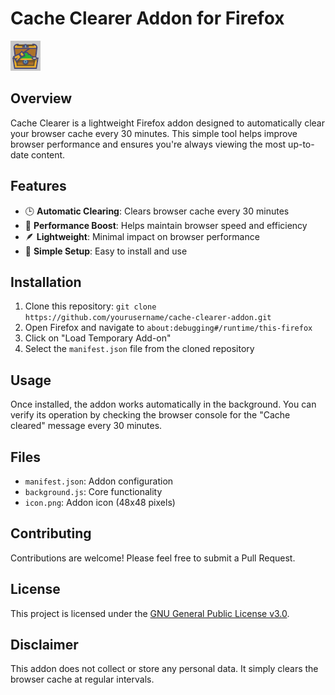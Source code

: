 # Cache Clearer Addon for Firefox

![Cache Clearer Icon](icon.png)

## Overview

Cache Clearer is a lightweight Firefox addon designed to automatically clear your browser cache every 30 minutes. This simple tool helps improve browser performance and ensures you're always viewing the most up-to-date content.

## Features

- 🕒 **Automatic Clearing**: Clears browser cache every 30 minutes
- 🚀 **Performance Boost**: Helps maintain browser speed and efficiency
- 🪶 **Lightweight**: Minimal impact on browser performance
- 🔧 **Simple Setup**: Easy to install and use

## Installation

1. Clone this repository: `git clone https://github.com/yourusername/cache-clearer-addon.git`
2. Open Firefox and navigate to `about:debugging#/runtime/this-firefox`
3. Click on "Load Temporary Add-on"
4. Select the `manifest.json` file from the cloned repository

## Usage

Once installed, the addon works automatically in the background. You can verify its operation by checking the browser console for the "Cache cleared" message every 30 minutes.

## Files

- `manifest.json`: Addon configuration
- `background.js`: Core functionality
- `icon.png`: Addon icon (48x48 pixels)

## Contributing

Contributions are welcome! Please feel free to submit a Pull Request.

## License

This project is licensed under the [GNU General Public License v3.0](LICENSE).

## Disclaimer

This addon does not collect or store any personal data. It simply clears the browser cache at regular intervals.

